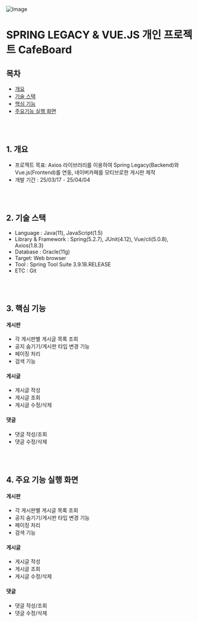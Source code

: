 ![Image](https://github.com/user-attachments/assets/373609bd-30a4-42e7-8a91-1aac6f558303)

# SPRING LEGACY & VUE.JS 개인 프로젝트 CafeBoard

## 목차
+ [개요](#chapter1)
+ [기술 스택](#chapter2)
+ [핵심 기능](#chapter3)
+ [주요기능 실행 화면](#chapter4)

  
<br/>
<br/>


## 1. 개요 <a id="chapter1"></a>
+ 프로젝트 목표: Axios 라이브러리를 이용하여 Spring Legacy(Backend)와 Vue.js(Frontend)를 연동, 네이버카페를 모티브로한 게시판 제작
+ 개발 기간 : 25/03/17 - 25/04/04

  
<br/>
<br/>


## 2. 기술 스택 <a id="chapter2"></a>
+ Language : Java(11), JavaScript(1.5)
+ Library & Framework : Spring(5.2.7), JUnit(4.12), Vue/cli(5.0.8), Axios(1.8.3)
+ Database : Oracle(11g)
+ Target: Web browser
+ Tool : Spring Tool Suite 3.9.18.RELEASE
+ ETC : Git

  
<br/>
<br/>


## 3. 핵심 기능 <a id="chapter3"></a>
#### 게시판
+ 각 게시판별 게시글 목록 조회
+ 공지 숨기기/게시판 타입 변경 기능
+ 페이징 처리
+ 검색 기능
#### 게시글
+ 게시글 작성
+ 게시글 조회
+ 게시글 수정/삭제
#### 댓글
+ 댓글 작성/조회
+ 댓글 수정/삭제

  
<br/>
<br/>


## 4. 주요 기능 실행 화면 <a id="chapter4"></a>
#### 게시판
+ 각 게시판별 게시글 목록 조회
+ 공지 숨기기/게시판 타입 변경 기능
+ 페이징 처리
+ 검색 기능
#### 게시글
+ 게시글 작성
+ 게시글 조회
+ 게시글 수정/삭제
#### 댓글
+ 댓글 작성/조회
+ 댓글 수정/삭제

